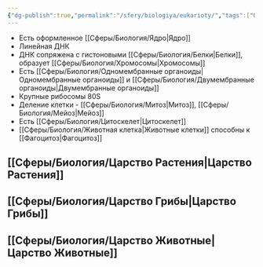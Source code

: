 ```yaml
---
{"dg-publish":true,"permalink":"/sfery/biologiya/eukarioty/","tags":["Общаябиология"]}
---
```


- Есть оформленное [[Сферы/Биология/Ядро\|Ядро]]
- Линейная ДНК
- ДНК сопряжена с гистоновыми [[Сферы/Биология/Белки\|Белки]], образует [[Сферы/Биология/Хромосомы\|Хромосомы]]
- Есть [[Сферы/Биология/Одномембранные органоиды\|Одномембранные органоиды]] и [[Сферы/Биология/Двумембранные органоиды\|Двумембранные органоиды]]
- Крупные рибосомы 80S
- Деление клетки - [[Сферы/Биология/Митоз\|Митоз]], [[Сферы/Биология/Мейоз\|Мейоз]]
- Есть [[Сферы/Биология/Цитоскелет\|Цитоскелет]]
- [[Сферы/Биология/Животная клетка\|Животные клетки]] способны к [[Фагоцитоз\|Фагоцитоз]]
## [[Сферы/Биология/Царство Растения\|Царство Растения]]
## [[Сферы/Биология/Царство Грибы\|Царство Грибы]]
## [[Сферы/Биология/Царство Животные\|Царство Животные]]